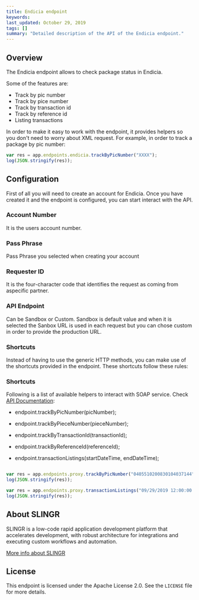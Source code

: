 ```yaml
---
title: Endicia endpoint
keywords: 
last_updated: October 29, 2019
tags: []
summary: "Detailed description of the API of the Endicia endpoint."
---
```


## Overview

The Endicia endpoint allows to check package status in Endicia.

Some of the features are:

- Track by pic number
- Track by pice number
- Track by transaction id
- Track by reference id
- Listing transactions

In order to make it easy to work with the endpoint, it provides helpers so you don't need to worry
about XML request. For example, in order to track a package by pic number:

```js
var res = app.endpoints.endicia.trackByPicNumber("XXXX");
log(JSON.stringify(res));
```

## Configuration

First of all you will need to create an account for Endicia. Once you have created it and the
endpoint is configured, you can start interact with the API.

### Account Number

It is the users account number.

### Pass Phrase

Pass Phrase you selected when creating your account

### Requester ID

It is the four-character code that identifies the request as coming from aspecific partner.

### API Endpoint

Can be Sandbox or Custom. Sandbox is default value and when it is selected the Sanbox URL 
is used in each request but you can chose custom in order to provide the production URL.

### Shortcuts

Instead of having to use the generic HTTP methods, you can make use of the shortcuts provided in the endpoint. These
shortcuts follow these rules:

### Shortcuts

Following is a list of available helpers to interact with SOAP service. Check [API Documentation](https://www.endicia.com/developer/docs/v8.9.html):

- endpoint.trackByPicNumber(picNumber);

- endpoint.trackByPieceNumber(pieceNumber);

- endpoint.trackByTransactionId(transactionId);

- endpoint.trackByReferenceId(referenceId);

- endpoint.transactionListings(startDateTime, endDateTime);

```javascript

var res = app.endpoints.proxy.trackByPicNumber("0405510200830104037144");
log(JSON.stringify(res));

var res = app.endpoints.proxy.transactionListings("09/29/2019 12:00:00 AM", "10/29/2019 11:59:00 PM");
log(JSON.stringify(res));

```

## About SLINGR

SLINGR is a low-code rapid application development platform that accelerates development, with robust architecture for integrations and executing custom workflows and automation.

[More info about SLINGR](https://slingr.io)

## License

This endpoint is licensed under the Apache License 2.0. See the `LICENSE` file for more details.
